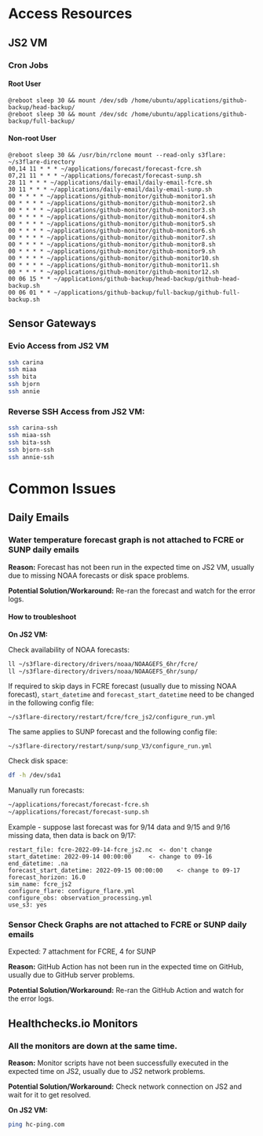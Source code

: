 # Access Resources

## JS2 VM

### Cron Jobs

#### Root User

```
@reboot sleep 30 && mount /dev/sdb /home/ubuntu/applications/github-backup/head-backup/
@reboot sleep 30 && mount /dev/sdc /home/ubuntu/applications/github-backup/full-backup/
```

#### Non-root User

```
@reboot sleep 30 && /usr/bin/rclone mount --read-only s3flare: ~/s3flare-directory
00,14 11 * * * ~/applications/forecast/forecast-fcre.sh
07,21 11 * * * ~/applications/forecast/forecast-sunp.sh 
28 11 * * * ~/applications/daily-email/daily-email-fcre.sh
30 11 * * * ~/applications/daily-email/daily-email-sunp.sh
00 * * * * ~/applications/github-monitor/github-monitor1.sh
00 * * * * ~/applications/github-monitor/github-monitor2.sh
00 * * * * ~/applications/github-monitor/github-monitor3.sh
00 * * * * ~/applications/github-monitor/github-monitor4.sh
00 * * * * ~/applications/github-monitor/github-monitor5.sh
00 * * * * ~/applications/github-monitor/github-monitor6.sh
00 * * * * ~/applications/github-monitor/github-monitor7.sh
00 * * * * ~/applications/github-monitor/github-monitor8.sh
00 * * * * ~/applications/github-monitor/github-monitor9.sh
00 * * * * ~/applications/github-monitor/github-monitor10.sh
00 * * * * ~/applications/github-monitor/github-monitor11.sh
00 * * * * ~/applications/github-monitor/github-monitor12.sh
00 06 15 * * ~/applications/github-backup/head-backup/github-head-backup.sh
00 06 01 * * ~/applications/github-backup/full-backup/github-full-backup.sh

```

## Sensor Gateways

### Evio Access from JS2 VM

```bash
ssh carina
ssh miaa
ssh bita
ssh bjorn
ssh annie
```

### Reverse SSH Access from JS2 VM:

```bash
ssh carina-ssh
ssh miaa-ssh
ssh bita-ssh
ssh bjorn-ssh
ssh annie-ssh
```

# Common Issues

## Daily Emails

### Water temperature forecast graph is not attached to FCRE or SUNP daily emails

**Reason:** Forecast has not been run in the expected time on JS2 VM, usually due to missing NOAA forecasts or disk space problems.

**Potential Solution/Workaround:** Re-ran the forecast and watch for the error logs.

#### How to troubleshoot

**On JS2 VM:**

Check availability of NOAA forecasts:

```bash
ll ~/s3flare-directory/drivers/noaa/NOAAGEFS_6hr/fcre/
ll ~/s3flare-directory/drivers/noaa/NOAAGEFS_6hr/sunp/
```

If required to skip days in FCRE forecast (usually due to missing NOAA forecast), `start_datetime` and `forecast_start_datetime` need to be changed in the following config file:

```
~/s3flare-directory/restart/fcre/fcre_js2/configure_run.yml
```

The same applies to SUNP forecast and the following config file:

```
~/s3flare-directory/restart/sunp/sunp_V3/configure_run.yml
```

Check disk space:

```bash
df -h /dev/sda1
```

Manually run forecasts:

```bash
~/applications/forecast/forecast-fcre.sh
~/applications/forecast/forecast-sunp.sh
```


Example - suppose last forecast was for 9/14 data and 9/15 and 9/16 missing data, then data is back on 9/17:

```
restart_file: fcre-2022-09-14-fcre_js2.nc  <- don't change
start_datetime: 2022-09-14 00:00:00     <- change to 09-16
end_datetime: .na
forecast_start_datetime: 2022-09-15 00:00:00    <- change to 09-17
forecast_horizon: 16.0
sim_name: fcre_js2
configure_flare: configure_flare.yml
configure_obs: observation_processing.yml
use_s3: yes
```

### Sensor Check Graphs are not attached to FCRE or SUNP daily emails

Expected: 7 attachment for FCRE, 4 for SUNP

**Reason:** GitHub Action has not been run in the expected time on GitHub, usually due to GitHub server problems.

**Potential Solution/Workaround:** Re-ran the GitHub Action and watch for the error logs.

## Healthchecks.io Monitors

### All the monitors are down at the same time.

**Reason:** Monitor scripts have not been successfully executed in the expected time on JS2, usually due to JS2 network problems.

**Potential Solution/Workaround:** Check network connection on JS2 and wait for it to get resolved.

**On JS2 VM:**

```bash
ping hc-ping.com
```